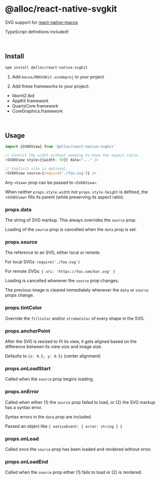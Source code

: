 # @alloc/react-native-svgkit

SVG support for [react-native-macos](https://github.com/ptmt/react-native-macos)

TypeScript definitions included!

&nbsp;

## Install

```sh
npm install @alloc/react-native-svgkit
```

1. Add `macos/RNSVGKit.xcodeproj` to your project

2. Add these frameworks to your project:
  - libxml2.tbd
  - AppKit.framework
  - QuartzCore.framework
  - CoreGraphics.framework

&nbsp;

## Usage

```ts
import {SVGKView} from '@alloc/react-native-svgkit'

// Control the width without needing to know the aspect ratio.
<SVGKView style={{width: 50}} data="..." />

// Explicit size is optional.
<SVGKView source={require('./foo.svg')} />
```

Any `<View>` prop can be passed to `<SVGKView>`.

When neither `props.style.width` nor `props.style.height` is defined, the `<SVGKView>` fills its parent (while preserving its aspect ratio).

### props.data

The string of SVG markup. This always overrides the `source` prop.

Loading of the `source` prop is cancelled when the `data` prop is set.

### props.source

The reference to an SVG, either local or remote.

For local SVGs: `require('./foo.svg')`

For remote SVGs: `{ uri: 'https://foo.com/bar.svg' }`

Loading is cancelled whenever the `source` prop changes.

The previous image is cleared immediately whenever the `data` or `source` props change.

### props.tintColor

Override the `fillColor` and/or `strokeColor` of every shape in the SVG.

### props.anchorPoint

After the SVG is resized to fit its view, it gets aligned based on the difference between its view size and image size.

Defaults to `{x: 0.5, y: 0.5}` (center alignment)

### props.onLoadStart

Called when the `source` prop begins loading.

### props.onError

Called when either (1) the `source` prop failed to load, or (2) the SVG markup has a syntax error.

Syntax errors in the `data` prop are included.

Passed an object like `{ nativeEvent: { error: string } }`

### props.onLoad

Called once the `source` prop has been loaded and rendered without error.

### props.onLoadEnd

Called when the `source` prop either (1) fails to load or (2) is rendered.
